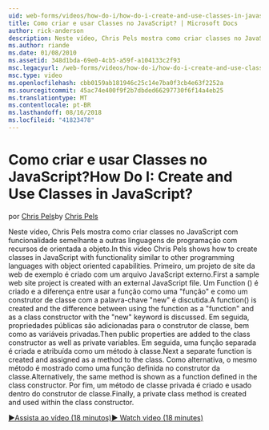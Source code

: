 ```yaml
---
uid: web-forms/videos/how-do-i/how-do-i-create-and-use-classes-in-javascript
title: Como criar e usar Classes no JavaScript? | Microsoft Docs
author: rick-anderson
description: Neste vídeo, Chris Pels mostra como criar classes no JavaScript com funcionalidade semelhante a outras linguagens de programação orientada a objeto colocar...
ms.author: riande
ms.date: 01/08/2010
ms.assetid: 348d1bda-69e0-4cb5-a59f-a104133c2f93
msc.legacyurl: /web-forms/videos/how-do-i/how-do-i-create-and-use-classes-in-javascript
msc.type: video
ms.openlocfilehash: cbb0159ab181946c25c14e7ba0f3cb4e63f2252a
ms.sourcegitcommit: 45ac74e400f9f2b7dbded66297730f6f14a4eb25
ms.translationtype: MT
ms.contentlocale: pt-BR
ms.lasthandoff: 08/16/2018
ms.locfileid: "41823478"
---
```

<a name="how-do-i-create-and-use-classes-in-javascript"></a><span data-ttu-id="bbcf2-104">Como criar e usar Classes no JavaScript?</span><span class="sxs-lookup"><span data-stu-id="bbcf2-104">How Do I: Create and Use Classes in JavaScript?</span></span>
====================
<span data-ttu-id="bbcf2-105">por [Chris Pels](https://twitter.com/chrispels)</span><span class="sxs-lookup"><span data-stu-id="bbcf2-105">by [Chris Pels](https://twitter.com/chrispels)</span></span>

<span data-ttu-id="bbcf2-106">Neste vídeo, Chris Pels mostra como criar classes no JavaScript com funcionalidade semelhante a outras linguagens de programação com recursos de orientada a objeto.</span><span class="sxs-lookup"><span data-stu-id="bbcf2-106">In this video Chris Pels shows how to create classes in JavaScript with functionality similar to other programming languages with object oriented capabilities.</span></span> <span data-ttu-id="bbcf2-107">Primeiro, um projeto de site da web de exemplo é criado com um arquivo JavaScript externo.</span><span class="sxs-lookup"><span data-stu-id="bbcf2-107">First a sample web site project is created with an external JavaScript file.</span></span> <span data-ttu-id="bbcf2-108">Um Function () é criado e a diferença entre usar a função como uma "função" e como um construtor de classe com a palavra-chave "new" é discutida.</span><span class="sxs-lookup"><span data-stu-id="bbcf2-108">A function() is created and the difference between using the function as a "function" and as a class constructor with the "new" keyword is discussed.</span></span> <span data-ttu-id="bbcf2-109">Em seguida, propriedades públicas são adicionadas para o construtor de classe, bem como as variáveis privadas.</span><span class="sxs-lookup"><span data-stu-id="bbcf2-109">Then public properties are added to the class constructor as well as private variables.</span></span> <span data-ttu-id="bbcf2-110">Em seguida, uma função separada é criada e atribuída como um método à classe.</span><span class="sxs-lookup"><span data-stu-id="bbcf2-110">Next a separate function is created and assigned as a method to the class.</span></span> <span data-ttu-id="bbcf2-111">Como alternativa, o mesmo método é mostrado como uma função definida no construtor da classe.</span><span class="sxs-lookup"><span data-stu-id="bbcf2-111">Alternatively, the same method is shown as a function defined in the class constructor.</span></span> <span data-ttu-id="bbcf2-112">Por fim, um método de classe privada é criado e usado dentro do construtor de classe.</span><span class="sxs-lookup"><span data-stu-id="bbcf2-112">Finally, a private class method is created and used within the class constructor.</span></span>

[<span data-ttu-id="bbcf2-113">&#9654;Assista ao vídeo (18 minutos)</span><span class="sxs-lookup"><span data-stu-id="bbcf2-113">&#9654; Watch video (18 minutes)</span></span>](https://channel9.msdn.com/Blogs/ASP-NET-Site-Videos/how-do-i-create-and-use-classes-in-javascript)
